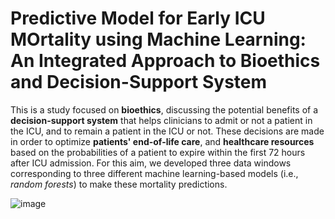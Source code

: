 # Predictive Model for Early ICU MOrtality using Machine Learning: An Integrated Approach to Bioethics and Decision-Support System

This is a study focused on **bioethics**, discussing the potential benefits of a **decision-support system** that helps clinicians to admit or not a patient in the ICU, and to remain a patient in the ICU or not.
These decisions are made in order to optimize **patients' end-of-life care**, and **healthcare resources** based on the probabilities of a patient to expire within the first 72 hours after ICU admission.
For this aim, we developed three data windows corresponding to three different machine learning-based models (i.e., *random forests*) to make these mortality predictions.


![image](https://github.com/user-attachments/assets/3cd7d38c-7f00-4dc1-b2b9-91f8dd30b8fb)
